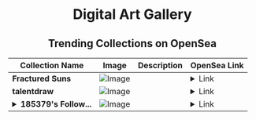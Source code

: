 <div align="center">

# Digital Art Gallery

## Trending Collections on OpenSea

| Collection Name                       | Image                                                                                     | Description                       | OpenSea Link                                                                                          |
|---------------------------------------|-------------------------------------------------------------------------------------------|-----------------------------------|--------------------------------------------------------------------------------------------------------|
| **Fractured Suns** | ![Image](https://i.seadn.io/s/raw/files/b7b72697f1ee1d9481f0938c2d800dae.jpg?w=500&auto=format?w=200&auto=format) |  | <details><summary>Link</summary>[Fractured Suns](https://opensea.io/collection/fractured-suns)</details> |
| **talentdraw** | ![Image](https://i.seadn.io/s/raw/files/f7a653fbc0c0064721ebbd3b7eec6d4e.png?w=500&auto=format?w=200&auto=format) |  | <details><summary>Link</summary>[talentdraw](https://opensea.io/collection/talentdraw)</details> |
| **<details><summary>185379's Follow...</summary>185379's Follower</details>** | ![Image](https://i.seadn.io/s/raw/files/19f9f090920392cc3650cbdf4361755b.png?w=500&auto=format?w=200&auto=format) |  | <details><summary>Link</summary>[185379's Follower](https://opensea.io/collection/185379-s-follower)</details> |

</div>